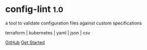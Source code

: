 <!-- _coverpage.md -->

# config-lint <small>1.0</small>

a tool to validate configuration files against custom specifications

terraform | kubernetes | yaml | json | csv

[GitHub](https://github.com/stelligent/config-lint)
[Get Started](#config-lint)